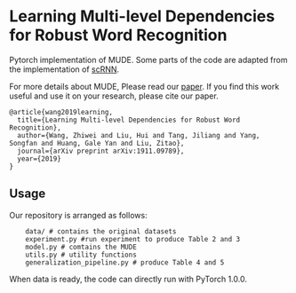 # Learning Multi-level Dependencies for Robust Word Recognition
Pytorch implementation of MUDE.  Some parts of the code are adapted from the implementation of [scRNN](https://github.com/keisks/robsut-wrod-reocginiton).

For more details about MUDE, Please read our [paper](https://arxiv.org/abs/1911.09789).  If you find this work useful and use it on your research, please cite our paper.

```
@article{wang2019learning,
  title={Learning Multi-level Dependencies for Robust Word Recognition},
  author={Wang, Zhiwei and Liu, Hui and Tang, Jiliang and Yang, Songfan and Huang, Gale Yan and Liu, Zitao},
  journal={arXiv preprint arXiv:1911.09789},
  year={2019}
}
```

## Usage
Our repository is arranged as follows:
```
    data/ # contains the original datasets
    experiment.py #run experiment to produce Table 2 and 3
    model.py # comtains the MUDE
    utils.py # utility functions
    generalization_pipeline.py # produce Table 4 and 5
```
When data is ready, the code can directly run with PyTorch  1.0.0.

